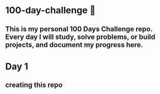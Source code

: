 # 100-day-challenge 🚀

This is my personal **100 Days Challenge** repo.  
Every day I will study, solve problems, or build projects, and document my progress here. 
---
# Day 1

creating this repo
---
